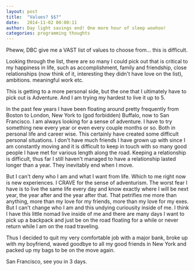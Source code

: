 ```yaml
---
layout: post
title:  "Values? $$?"
date:   2014-11-02 00:00:11
author: Day light savings end! One more hour of sleep woohoo!
categories: programming thoughts
---
```

Pheww, DBC give me a VAST list of values to choose from... this is difficult.

Looking through the list, there are so many I could pick out that is critical to my happiness in life, such as accomplishment, family and friendship, close relationships (now think of it, interesting they didn't have love on the list), ambitions. meaningful work etc.

This is getting to a more personal side, but the one that I ultimately have to pick out is Adventure. And I am trying my hardest to live it up to 5.

In the past few years I have been floating around pretty frequently from Boston to London, New York to (god forbidden) Buffalo, now to San Francisco. I am always looking for a sense of adventure. I have to try something new every year or even every couple months or so. Both in personal life and career wise. This certainly have created some difficult personal situations. I don't have much friends I have grown up with since I am constantly moving and it is difficult to keep in touch with so many good people I have met for various length along the road. Keeping a relationship is difficult, thus far I still haven't managed to have a relationship lasted longer than a year. They inevitably end when I move.

But I can't deny who I am and what I want from life. Which to me right now is new experiences. I CRAVE for the sense of adventurism. The worst fear I have is to live the same life every day and know exactly where I will be next year, the year after and the year after that. That petrifies me more than anything, more than my love for my friends, more than my love for my exes. But I can't change who I am and this undying curiousity inside of me. I think I have this little nomad live inside of me and there are many days I want to pick up a backpack and just be on the road floating for a while or never return while I am on the road traveling.

Thus I decided to quit my very comfortable job with a major bank, broke up with my boyfriend, waved goodbye to all my good friends in New York and packed up my bags to be on the move again.

San Francisco, see you in 3 days.